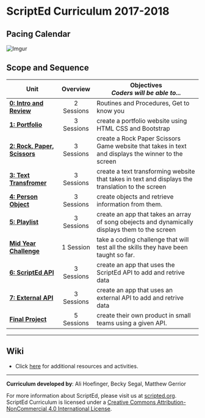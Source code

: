 # ScriptEd Curriculum 2017-2018

## Pacing Calendar
![Imgur](http://i.imgur.com/8LibL1t.png)

## Scope and Sequence

| Unit  | Overview | Objectives <br> *Coders will be able to...* |
|-------|:-------:|------|
| [**0: Intro and Review**](units/unit0)|2 Sessions | Routines and Procedures, Get to know you |
| [**1: Portfolio**](units/unit1) | 3 Sessions |  create a portfolio website using HTML CSS and Bootstrap |
| [**2: Rock, Paper, Scissors**](units/unit2) | 3 Sessions | create a Rock Paper Scissors Game website that takes in text and displays the winner to the screen|
| [**3: Text Transfromer**](units/5-JSobjects) | 3 Sessions | create a text transforming website that takes in text and displays the translation to the screen|
| [**4: Person Object**](units/5-JSobjects) | 3 Sessions |  create objects and retrieve information from them. |
| [**5: Playlist**](units/6-giphyAPI) | 3 Sessions | create an app that takes an array of song obejects and dynamically displays them to the screen|
| [**Mid Year Challenge**](units/midYearChallenge) | 1 Session | take a coding challenge that will test all the skills they have been taught so far.|
| [**6: ScriptEd  API**](units/7-openWeatherAPI) | 3 Sessions | create an app that uses the ScriptEd API to add and retrive data |
| [**7: External API**](units/opt-FoursquareAPI)| 3 Sessions | create an app that uses an external API to add and retrive data|
| [**Final Project**](units/9-entrepreneur) | 5 Sessions | create their own product in small teams using a given API. |

----
## Wiki

* Click [here](https://github.com/ScriptEdcurriculum/curriculum17-18/wiki/2:-Advanced) for additional resources and activities.

----
**Curriculum developed by**: Ali Hoefinger, Becky Segal, Matthew Gerrior

For more information about ScriptEd, please visit us at [scripted.org](https://www.scripted.org). 
<br>
ScriptEd Curriculum is licensed under a <a rel="license" href="http://creativecommons.org/licenses/by-nc/4.0/">Creative Commons Attribution-NonCommercial 4.0 International License</a>. 
